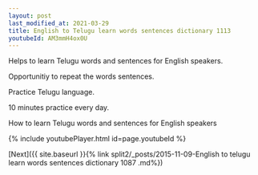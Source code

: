 ```yaml
---
layout: post
last_modified_at: 2021-03-29
title: English to Telugu learn words sentences dictionary 1113 
youtubeId: AM3mmH4ox0U
---
```

 
 
Helps to learn Telugu words and sentences for English speakers.

Opportunitiy to repeat the words sentences. 

Practice Telugu language. 
 
10 minutes practice every day. 
 
How to learn Telugu words and sentences for English speakers 
 
{% include youtubePlayer.html id=page.youtubeId %}
 
 
[Next]({{ site.baseurl }}{% link  split2/_posts/2015-11-09-English to telugu learn words sentences dictionary 1087 .md%})
 

